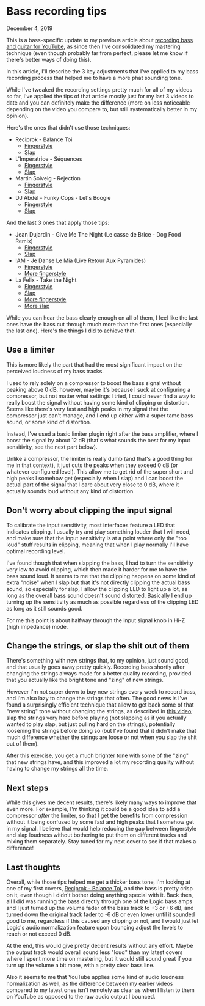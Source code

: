# Bass recording tips
December 4, 2019

This is a bass-specific update to my previous article about
[recording bass and guitar for YouTube](../10/recording-bass-and-guitar-for-youtube.md),
as since then I've consolidated my mastering technique (even though
probably far from perfect, please let me know if there's better ways of
doing this).

In this article, I'll describe the 3 key adjustments that I've applied
to my bass recording process that helped me to have a more phat sounding
tone.

While I've tweaked the recording settings pretty much for all of my
videos so far, I've applied the tips of that article mostly just for my
last 3 videos to date and you can definitely make the difference (more
on less noticeable depending on the video you compare to, but still
systematically better in my opinion).

Here's the ones that didn't use those techniques:

* Reciprok - Balance Toi
  * [Fingerstyle](https://youtu.be/_ct_hFcDdfQ?t=3)
  * [Slap](https://youtu.be/_ct_hFcDdfQ?t=151)
* L'Impératrice - Séquences
  * [Fingerstyle](https://youtu.be/JznUhT3AfWE?t=41)
  * [Slap](https://youtu.be/JznUhT3AfWE?t=255)
* Martin Solveig - Rejection
  * [Fingerstyle](https://youtu.be/CdqTbPTZQZo?t=38)
  * [Slap](https://youtu.be/CdqTbPTZQZo?t=215)
* DJ Abdel - Funky Cops - Let's Boogie
  * [Fingerstyle](https://youtu.be/zXdyCBrp0b4?t=20)
  * [Slap](https://youtu.be/zXdyCBrp0b4?t=155)

And the last 3 ones that apply those tips:

* Jean Dujardin - Give Me The Night (Le casse de Brice - Dog Food Remix)
  * [Fingerstyle](https://youtu.be/moBIT4vp878)
  * [Slap](https://youtu.be/moBIT4vp878?t=113)
* IAM - Je Danse Le Mia (Live Retour Aux Pyramides)
  * [Fingerstyle](https://youtu.be/aI6yXbb-yJU)
  * [More fingerstyle](https://youtu.be/aI6yXbb-yJU?t=152)
* La Felix - Take the Night
  * [Fingerstyle](https://youtu.be/dLh82_HLPPo?t=17)
  * [Slap](https://youtu.be/dLh82_HLPPo?t=54)
  * [More fingerstyle](https://youtu.be/dLh82_HLPPo?t=74)
  * [More slap](https://youtu.be/dLh82_HLPPo?t=179)

While you can hear the bass clearly enough on all of them, I feel like
the last ones have the bass cut through much more than the first ones
(especially the last one). Here's the things I did to achieve that.

## Use a limiter

This is more likely the part that had the most significant impact on the
perceived loudness of my bass tracks.

I used to rely solely on a compressor to boost the bass signal without
peaking above 0 dB, however, maybe it's because I suck at configuring a
compressor, but not matter what settings I tried, I could never find a
way to really boost the signal without having some kind of clipping or
distortion. Seems like there's very fast and high peaks in my signal
that the compressor just can't manage, and I end up either with a super
tame bass sound, or some kind of distortion.

Instead, I've used a basic limiter plugin right after the bass
amplifier, where I boost the signal by about 12 dB (that's what sounds
the best for my input sensitivity, see the next part below).

Unlike a compressor, the limiter is really dumb (and that's a good thing
for me in that context), it just cuts the peaks when they exceed 0 dB
(or whatever configured level). This allow me to get rid of the super
short and high peaks I somehow get (especially when I slap) and I can
boost the actual part of the signal that I care about very close to 0
dB, where it actually sounds loud without any kind of distortion.

## Don't worry about clipping the input signal

To calibrate the input sensitivity, most interfaces feature a LED that
indicates clipping. I usually try and play something louder that I will
need, and make sure that the input sensitivity is at a point where only
the "too loud" stuff results in clipping, meaning that when I play
normally I'll have optimal recording level.

I've found though that when slapping the bass, I had to turn the
sensitivity very low to avoid clipping, which then made it harder for me
to have the bass sound loud. It seems to me that the clipping happens on
some kind of extra "noise" when I slap but that it's not directly
clipping the actual bass sound, so especially for slap, I allow the
clipping LED to light up a lot, as long as the overall bass sound
doesn't sound distorted. Basically I end up turning up the sensitivity
as much as possible regardless of the clipping LED as long as it still
sounds good.

For me this point is about halfway through the input signal knob in Hi-Z
(high impedance) mode.

## Change the strings, or slap the shit out of them

There's something with new strings that, to my opinion, just sound good,
and that usually goes away pretty quickly. Recording bass shortly after
changing the strings always made for a better quality recording,
provided that you actually like the bright tone and "zing" of new
strings.

However I'm not super down to buy new strings every week to record bass,
and I'm also lazy to change the strings that often. The good news is
I've found a surprisingly efficient technique that allow to get back
some of that "new string" tone without changing the strings, as
described in [this video](https://youtu.be/s8OYeN9mAL4); slap the
strings very hard before playing (not slapping as if you actually wanted
to play slap, but just pulling hard on the strings), potentially
loosening the strings before doing so (but I've found that it didn't
make that much difference whether the strings are loose or not when you
slap the shit out of them).

After this exercise, you get a much brighter tone with some of the
"zing" that new strings have, and this improved a lot my recording
quality without having to change my strings all the time.

## Next steps

While this gives me decent results, there's likely many ways to improve
that even more. For example, I'm thinking it could be a good idea to add
a compressor *after* the limiter, so that I get the benefits from
compression without it being confused by some fast and high peaks that I
somehow get in my signal. I believe that would help reducing the gap
between fingerstyle and slap loudness without bothering to put them on
different tracks and mixing them separately. Stay tuned for my next
cover to see if that makes a difference!

## Last thoughts

Overall, while those tips helped me get a thicker bass tone, I'm looking
at one of my first covers, [Reciprok - Balance Toi](https://youtu.be/_ct_hFcDdfQ),
and the bass is pretty crisp on it, even though I didn't bother doing
anything special with it. Back then, all I did was running the bass
directly through one of the Logic bass amps and I just turned up the
volume fader of the bass track to +3 or +6 dB, and turned down the
original track fader to -6 dB or even lower until it sounded good to me,
regardless if this caused any clipping or not, and I would just let
Logic's audio normalization feature upon bouncing adjust the levels to
reach or not exceed 0 dB.

At the end, this would give pretty decent results without any effort.
Maybe the output track would overall sound less "loud" than my latest
covers where I spent more time on mastering, but it would still sound
great if you turn up the volume a bit more, with a pretty clear bass
line.

Also it seems to me that YouTube applies some kind of audio loudness
normalization as well, as the difference between my earlier videos
compared to my latest ones isn't remotely as clear as when I listen to
them on YouTube as opposed to the raw audio output I bounced.
